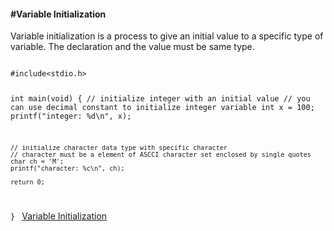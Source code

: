 <h4>#Variable Initialization</h4>

<p>Variable initialization is a process to give an initial value to a specific type of variable. The declaration and the value must be same type.</p>
<code>
#include&lt;stdio.h&gt;

int main(void) {
	// initialize integer with an initial value
	// you can use decimal constant to initialize integer variable
	int x = 100;
	printf("integer: %d\n", x);
	
   	// initialize character data type with specific character
	// character must be a element of ASCCI character set enclosed by single quotes
	char ch = 'M'; 
	printf("character: %c\n", ch);
	
	return 0;
}
</code>
<a href="#" class="post pull-right btn btn-sm btn-info" id="local_variables">Variable Initialization <span class="glyphicon glyphicon-forward"></span></a><br><br><br><br><br>